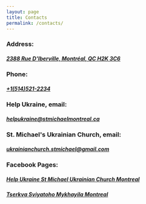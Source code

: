 ```yaml
---
layout: page
title: Contacts
permalink: /contacts/
---
```

### Address:
##### [2388 Rue D'Iberville, Montréal, QC H2K 3C6](https://goo.gl/maps/bzQcvRP5gcxKyXX1A)

### Phone: 
##### [+1(514)521-2234](tel:+1(514)521-2234)

### Help Ukraine, email: 
##### [helpukraine@stmichaelmontreal.ca](mailto:helpukraine@stmichaelmontreal.ca)

### St. Michael's Ukrainian Church, email:
##### [ukrainianchurch.stmichael@gmail.com](mailto:ukrainianchurch.stmichael@gmail.com)

### Facebook Pages: 
##### [Help Ukraine St Michael Ukrainian Church Montreal](https://www.facebook.com/Help-Ukraine-St-Michael-Ukrainian-Church-Montreal-108145738525434)
##### [Tserkva Sviyatoho Mykhayila Montreal](https://www.facebook.com/stmichaels.ukr.montreal?mibextid=ZbWKwL)